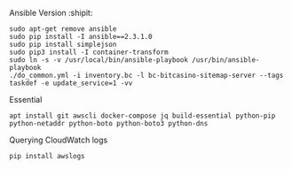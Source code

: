 Ansible Version :shipit:

```
sudo apt-get remove ansible
sudo pip install -I ansible==2.3.1.0
sudo pip install simplejson
sudo pip3 install -I container-transform
sudo ln -s -v /usr/local/bin/ansible-playbook /usr/bin/ansible-playbook
./do_common.yml -i inventory.bc -l bc-bitcasino-sitemap-server --tags taskdef -e update_service=1 -vv
```

Essential

```
apt install git awscli docker-compose jq build-essential python-pip python-netaddr python-boto python-boto3 python-dns
```

Querying CloudWatch logs

```
pip install awslogs
```
